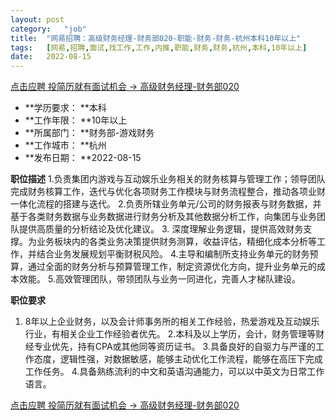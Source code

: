 ```yaml
---
layout:	post
category:	"job"
title:	"网易招聘：高级财务经理-财务部020-职能-财务-财务-杭州本科10年以上"
tags:	[网易,招聘,面试,找工作,工作,内推,职能,财务,财务,杭州,本科,10年以上]
date:	2022-08-15
---
```


[点击应聘 投简历就有面试机会 -> 高级财务经理-财务部020](http://mobile.bole.netease.com/bole/boleDetail?id=42277&employeeId=346f03c3cda5f04c&key=all)



- **学历要求： **本科
- **工作年限： **10年以上
- **所属部门： **财务部-游戏财务
- **工作城市： **杭州
- **发布日期： **2022-08-15



**职位描述**
1.负责集团内游戏与互动娱乐业务相关的财务核算与管理工作；领导团队完成财务核算工作，迭代与优化各项财务工作模块与财务流程整合，推动各项业财一体化流程的搭建与迭代。 
2.负责所辖业务单元/公司的财务报表与财务数据，并基于各类财务数据与业务数据进行财务分析及其他数据分析工作，向集团与业务团队提供高质量的分析结论及优化建议。 
3. 深度理解业务逻辑，提供高效财务支撑。为业务板块内的各类业务决策提供财务测算，收益评估，精细化成本分析等工作，并结合业务发展规划平衡财税风险。
4.主导和编制所支持业务单元的财务预算，通过全面的财务分析与预算管理工作，制定资源优化方向，提升业务单元的成本效能。
5.高效管理团队，带领团队与业务一同进化，完善人才梯队建设。 



**职位要求**
1. 8年以上企业财务，以及会计师事务所的相关工作经验，热爱游戏及互动娱乐行业，有相关企业工作经验者优先。 
2.本科及以上学历，会计，财务管理等财经专业优先，持有CPA或其他同等资历证书。 
3.具备良好的自驱力与严谨的工作态度，逻辑性强，对数据敏感，能够主动优化工作流程，能够在高压下完成工作任务。 
4.具备熟练流利的中文和英语沟通能力，可以以中英文为日常工作语言。



[点击应聘 投简历就有面试机会 -> 高级财务经理-财务部020](http://mobile.bole.netease.com/bole/boleDetail?id=42277&employeeId=346f03c3cda5f04c&key=all)
